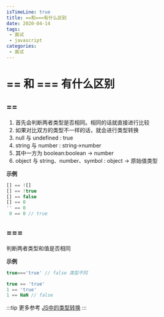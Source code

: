 ```yaml
---
isTimeLine: true
title: ==和===有什么区别
date: 2020-04-14
tags:
 - 面试
 - javascript
categories:
 - 面试
---
```

# == 和 === 有什么区别

## ==
1. 首先会判断两者类型是否相同。相同的话就直接进行比较
2. 如果对比双方的类型不一样的话，就会进行类型转换
3. null 与 undefined : true
4. string 与 number : string->number
5. 其中一方为 boolean:boolean -> number
6. object 与 string、number、symbol : object -> 原始值类型

**示例**
```js
[] == ![] 
[] == !true
[] == false
[] == 0
'' == 0
 0 == 0 // true
```

## ===
判断两者类型和值是否相同

**示例**
```js
true==='true' // false 类型不同

true == 'true'
1 == 'true'
1 == NaN // false
```

:::tip 更多参考
[JS中的类型转换](../../bigWeb/js/typeConvert.md)
:::

<comment/>